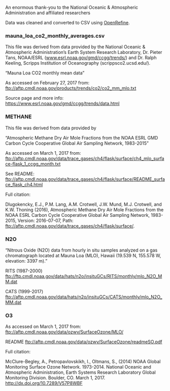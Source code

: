 
An enormous thank-you to the National Oceanic & Atmospheric Administration and affiliated researchers



Data was cleaned and converted to CSV using [OpenRefine](http://openrefine.org).




### mauna_loa_co2_monthly_averages.csv

This file was derived from data provided by the National Oceanic & Atmospheric Administration’s Earth System Research Laboratory, Dr. Pieter Tans, NOAA/ESRL (www.esrl.noaa.gov/gmd/ccgg/trends/) and Dr. Ralph Keeling, Scripps Institution of Oceanography (scrippsco2.ucsd.edu/).

“Mauna Loa CO2 monthly mean data”

As accessed on February 27, 2017 from:
ftp://aftp.cmdl.noaa.gov/products/trends/co2/co2_mm_mlo.txt

Source page and more info:
https://www.esrl.noaa.gov/gmd/ccgg/trends/data.html









### METHANE

This file was derived from data provided by 



“Atmospheric Methane Dry Air Mole Fractions from the NOAA ESRL GMD Carbon Cycle Cooperative Global Air Sampling Network, 1983-2015”

As accessed on March 1, 2017 from:
ftp://aftp.cmdl.noaa.gov/data/trace_gases/ch4/flask/surface/ch4_mlo_surface-flask_1_ccgg_month.txt


See README:
ftp://aftp.cmdl.noaa.gov/data/trace_gases/ch4/flask/surface/README_surface_flask_ch4.html

Full citation:

Dlugokencky, E.J., P.M. Lang, A.M. Crotwell, J.W. Mund, M.J. Crotwell, and K.W. Thoning (2016), Atmospheric Methane Dry Air Mole Fractions from the NOAA ESRL Carbon Cycle Cooperative Global Air Sampling Network, 1983-2015, Version: 2016-07-07, Path: ftp://aftp.cmdl.noaa.gov/data/trace_gases/ch4/flask/surface/.








### N2O

“Nitrous Oxide (N2O) data from hourly in situ samples analyzed on a gas chromatograph located at Mauna Loa (MLO), Hawaii (19.539 N, 155.578 W, elevation: 3397 m).”

RITS (1987-2000)
ftp://ftp.cmdl.noaa.gov/data/hats/n2o/insituGCs/RITS/monthly/mlo_N2O_MM.dat


CATS (1999-2017)
ftp://aftp.cmdl.noaa.gov/data/hats/n2o/insituGCs/CATS/monthly/mlo_N2O_MM.dat







### O3

As accessed on March 1, 2017 from:
ftp://aftp.cmdl.noaa.gov/data/ozwv/SurfaceOzone/MLO/


README
ftp://aftp.cmdl.noaa.gov/data/ozwv/SurfaceOzone/readmeSO.pdf

Full citation:

McClure-Begley, A., Petropavlovskikh, I., Oltmans, S., (2014) NOAA Global Monitoring Surface Ozone Network. 1973-2014. National Oceanic and Atmospheric Administration, Earth Systems Research Laboratory Global Monitoring Division. Boulder, CO. March 1, 2017. http://dx.doi.org/10.7289/V57P8WBF
